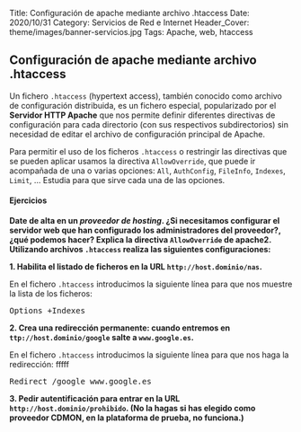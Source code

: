Title: Configuración de apache mediante archivo .htaccess
Date: 2020/10/31
Category: Servicios de Red e Internet
Header_Cover: theme/images/banner-servicios.jpg
Tags: Apache, web, htaccess

## Configuración de apache mediante archivo .htaccess

Un fichero `.htaccess` (hypertext access), también conocido como archivo de configuración distribuida, es un fichero especial, popularizado por el **Servidor HTTP Apache** que nos permite definir diferentes directivas de configuración para cada directorio (con sus respectivos subdirectorios) sin necesidad de editar el archivo de configuración principal de Apache.

Para permitir el uso de los ficheros `.htaccess` o restringir las directivas que se pueden aplicar usamos la directiva `AllowOverride`, que puede ir acompañada de una o varias opciones: `All`, `AuthConfig`, `FileInfo`, `Indexes`, `Limit`, … Estudia para que sirve cada una de las opciones.

#### Ejercicios

**Date de alta en un *proveedor de hosting*. ¿Si necesitamos configurar el servidor web que han configurado los administradores del proveedor?, ¿qué podemos hacer? Explica la directiva `AllowOverride` de apache2. Utilizando archivos `.htaccess` realiza las siguientes configuraciones:**

**1. Habilita el listado de ficheros en la URL `http://host.dominio/nas`.**

En el fichero `.htaccess` introducimos la siguiente línea para que nos muestre la lista de los ficheros:

<pre>
Options +Indexes
</pre>

**2. Crea una redirección permanente: cuando entremos en `ttp://host.dominio/google` salte a `www.google.es`.**

En el fichero `.htaccess` introducimos la siguiente línea para que nos haga la redirección: fffff

<pre>
Redirect /google www.google.es
</pre>

**3. Pedir autentificación para entrar en la URL `http://host.dominio/prohibido`. (No la hagas si has elegido como proveedor CDMON, en la plataforma de prueba, no funciona.)**
